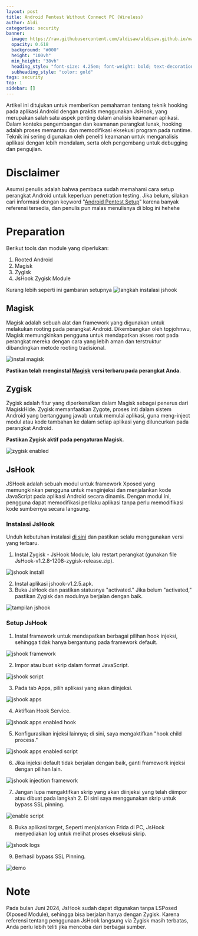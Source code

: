 ```yaml
---
layout: post
title: Android Pentest Without Connect PC (Wireless)
author: Aldi
categories: security
banner:
  image: https://raw.githubusercontent.com/aldisaw/aldisaw.github.io/master/assets/blog/Android%20pentest.jpg
  opacity: 0.618
  background: "#000"
  height: "100vh"
  min_height: "38vh"
  heading_style: "font-size: 4.25em; font-weight: bold; text-decoration: underline"
  subheading_style: "color: gold"
tags: security
top: 1
sidebar: []
---
```


Artikel ini ditujukan untuk memberikan pemahaman tentang teknik hooking pada aplikasi Android dengan praktis menggunakan JsHook, yang merupakan salah satu aspek penting dalam analisis keamanan aplikasi. Dalam konteks pengembangan dan keamanan perangkat lunak, hooking adalah proses memantau dan memodifikasi eksekusi program pada runtime. Teknik ini sering digunakan oleh peneliti keamanan untuk menganalisis aplikasi dengan lebih mendalam, serta oleh pengembang untuk debugging dan pengujian.

# Disclaimer
Asumsi penulis adalah bahwa pembaca sudah memahami cara setup perangkat Android untuk keperluan penetration testing. Jika belum, silakan cari informasi dengan keyword "[Android Pentest Setup](https://www.google.com/search?q=android%20pentest%20setup)" karena banyak referensi tersedia, dan penulis pun malas menulisnya di blog ini hehehe

# Preparation

Berikut tools dan module yang diperlukan:
1. Rooted Android
2. Magisk
3. Zygisk
4. JsHook Zygisk Module

Kurang lebih seperti ini gambaran setupnya
![langkah instalasi jshook](https://github.com/user-attachments/assets/ee61daad-2b83-40e4-9c5f-7f6ea7e2a628)


## Magisk
Magisk adalah sebuah alat dan framework yang digunakan untuk melakukan rooting pada perangkat Android. Dikembangkan oleh topjohnwu, Magisk memungkinkan pengguna untuk mendapatkan akses root pada perangkat mereka dengan cara yang lebih aman dan terstruktur dibandingkan metode rooting tradisional.

![instal magisk](https://github.com/user-attachments/assets/6f13eb7e-f008-4014-b089-4b41b08878eb)

**Pastikan telah menginstal [Magisk](https://topjohnwu.github.io/Magisk/install.html) versi terbaru pada perangkat Anda.**

## Zygisk
Zygisk adalah fitur yang diperkenalkan dalam Magisk sebagai penerus dari MagiskHide. Zygisk memanfaatkan Zygote, proses inti dalam sistem Android yang bertanggung jawab untuk memulai aplikasi, guna meng-inject modul atau kode tambahan ke dalam setiap aplikasi yang diluncurkan pada perangkat Android.

**Pastikan Zygisk aktif pada pengaturan Magisk.**

![zygisk enabled](https://github.com/user-attachments/assets/8ea28344-3656-4fc9-8001-a9eeba4e8fd7)

## JsHook
JSHook adalah sebuah modul untuk framework Xposed yang memungkinkan pengguna untuk menginjeksi dan menjalankan kode JavaScript pada aplikasi Android secara dinamis. Dengan modul ini, pengguna dapat memodifikasi perilaku aplikasi tanpa perlu memodifikasi kode sumbernya secara langsung.

### Instalasi JsHook

Unduh kebutuhan instalasi [di sini](https://github.com/JsHookApp/Download/releases/tag/files) dan pastikan selalu menggunakan versi yang terbaru.

1. Instal Zygisk - JsHook Module, lalu restart perangkat (gunakan file JsHook-v1.2.8-1208-zygisk-release.zip).

![jshook install](https://github.com/user-attachments/assets/b1f0d707-a797-428d-9049-854a7b45e60e)

2. Instal aplikasi jshook-v1.2.5.apk.
3. Buka JsHook dan pastikan statusnya "activated." Jika belum "activated," pastikan Zygisk dan modulnya berjalan dengan baik.

![tampilan jshook](https://github.com/user-attachments/assets/edb411cb-427b-4422-a8e1-9bb6471fed48)


### Setup JsHook
1. Instal framework untuk mendapatkan berbagai pilihan hook injeksi, sehingga tidak hanya bergantung pada framework default.

![jshook framework](https://github.com/user-attachments/assets/a2466e8f-3f66-4cbf-99e3-c6d521e29bfa)  

2. Impor atau buat skrip dalam format JavaScript.

![jshook script](https://github.com/user-attachments/assets/bbb87c32-f375-4648-b113-4b849eb0646c)  

3. Pada tab Apps, pilih aplikasi yang akan diinjeksi.

![jshook apps](https://github.com/user-attachments/assets/4c177b2e-2486-4374-a985-75e6a58727cd)  

4. Aktifkan Hook Service.

![jshook apps enabled hook](https://github.com/user-attachments/assets/62ce62c3-5871-4085-8f85-c46481ed264a)  

5. Konfigurasikan injeksi lainnya; di sini, saya mengaktifkan "hook child process."

![jshook apps enabled script](https://github.com/user-attachments/assets/7aa5eb44-0ca2-4958-a413-76163be51602)  

6. Jika injeksi default tidak berjalan dengan baik, ganti framework injeksi dengan pilihan lain.

![jshook injection framework](https://github.com/user-attachments/assets/432bf716-21e6-4249-9c98-9243f976c2f7)  

7. Jangan lupa mengaktifkan skrip yang akan diinjeksi yang telah diimpor atau dibuat pada langkah 2. Di sini saya menggunakan skrip untuk bypass SSL pinning.

![enable script](https://github.com/user-attachments/assets/968d850e-cb30-40c2-99d1-3d1b3d2f4ec0)  

8. Buka aplikasi target, Seperti menjalankan Frida di PC, JsHook menyediakan log untuk melihat proses eksekusi skrip.

![jshook logs](https://github.com/user-attachments/assets/407d546b-27cd-4eea-b7b1-618d47287b4f)  

9. Berhasil bypass SSL Pinning.

![demo](https://github.com/user-attachments/assets/d90034da-bb01-4d8d-b90c-5e8db192c4c1)  

# Note
Pada bulan Juni 2024, JsHook sudah dapat digunakan tanpa LSPosed (Xposed Module), sehingga bisa berjalan hanya dengan Zygisk. Karena referensi tentang penggunaan JsHook langsung via Zygisk masih terbatas, Anda perlu lebih teliti jika mencoba dari berbagai sumber.

